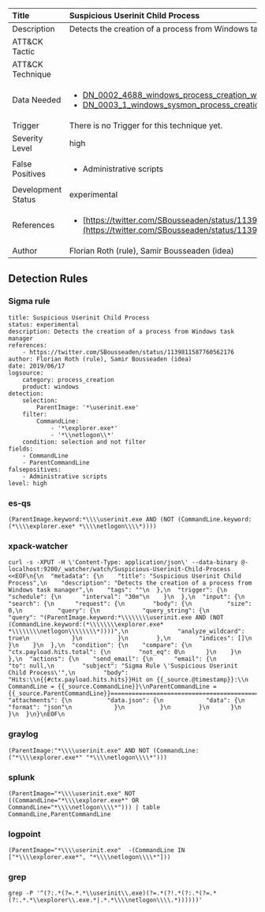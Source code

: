 | Title                | Suspicious Userinit Child Process                                                                                                                                                 |
|:---------------------|:------------------------------------------------------------------------------------------------------------------------------------------------------------|
| Description          | Detects the creation of a process from Windows task manager                                                                                                                                           |
| ATT&amp;CK Tactic    | <ul></ul>  |
| ATT&amp;CK Technique | <ul></ul>                             |
| Data Needed          | <ul><li>[DN_0002_4688_windows_process_creation_with_commandline](../Data_Needed/DN_0002_4688_windows_process_creation_with_commandline.md)</li><li>[DN_0003_1_windows_sysmon_process_creation](../Data_Needed/DN_0003_1_windows_sysmon_process_creation.md)</li></ul>                                                         |
| Trigger              |  There is no Trigger for this technique yet.  |
| Severity Level       | high                                                                                                                                                 |
| False Positives      | <ul><li>Administrative scripts</li></ul>                                                                  |
| Development Status   | experimental                                                                                                                                                |
| References           | <ul><li>[https://twitter.com/SBousseaden/status/1139811587760562176](https://twitter.com/SBousseaden/status/1139811587760562176)</li></ul>                                                          |
| Author               | Florian Roth (rule), Samir Bousseaden (idea)                                                                                                                                                |


## Detection Rules

### Sigma rule

```
title: Suspicious Userinit Child Process
status: experimental
description: Detects the creation of a process from Windows task manager
references: 
    - https://twitter.com/SBousseaden/status/1139811587760562176
author: Florian Roth (rule), Samir Bousseaden (idea)
date: 2019/06/17
logsource:
    category: process_creation
    product: windows
detection:
    selection:
        ParentImage: '*\userinit.exe'
    filter:
        CommandLine:
            - '*\explorer.exe*'
            - '*\\netlogon\\*'
    condition: selection and not filter
fields:
    - CommandLine
    - ParentCommandLine
falsepositives:
    - Administrative scripts
level: high

```





### es-qs
    
```
(ParentImage.keyword:*\\\\userinit.exe AND (NOT (CommandLine.keyword:(*\\\\explorer.exe* *\\\\netlogon\\\\*))))
```


### xpack-watcher
    
```
curl -s -XPUT -H \'Content-Type: application/json\' --data-binary @- localhost:9200/_watcher/watch/Suspicious-Userinit-Child-Process <<EOF\n{\n  "metadata": {\n    "title": "Suspicious Userinit Child Process",\n    "description": "Detects the creation of a process from Windows task manager",\n    "tags": ""\n  },\n  "trigger": {\n    "schedule": {\n      "interval": "30m"\n    }\n  },\n  "input": {\n    "search": {\n      "request": {\n        "body": {\n          "size": 0,\n          "query": {\n            "query_string": {\n              "query": "(ParentImage.keyword:*\\\\\\\\userinit.exe AND (NOT (CommandLine.keyword:(*\\\\\\\\explorer.exe* *\\\\\\\\netlogon\\\\\\\\*))))",\n              "analyze_wildcard": true\n            }\n          }\n        },\n        "indices": []\n      }\n    }\n  },\n  "condition": {\n    "compare": {\n      "ctx.payload.hits.total": {\n        "not_eq": 0\n      }\n    }\n  },\n  "actions": {\n    "send_email": {\n      "email": {\n        "to": null,\n        "subject": "Sigma Rule \'Suspicious Userinit Child Process\'",\n        "body": "Hits:\\n{{#ctx.payload.hits.hits}}Hit on {{_source.@timestamp}}:\\n      CommandLine = {{_source.CommandLine}}\\nParentCommandLine = {{_source.ParentCommandLine}}================================================================================\\n{{/ctx.payload.hits.hits}}",\n        "attachments": {\n          "data.json": {\n            "data": {\n              "format": "json"\n            }\n          }\n        }\n      }\n    }\n  }\n}\nEOF\n
```


### graylog
    
```
(ParentImage:"*\\\\userinit.exe" AND NOT (CommandLine:("*\\\\explorer.exe*" "*\\\\netlogon\\\\*")))
```


### splunk
    
```
(ParentImage="*\\\\userinit.exe" NOT ((CommandLine="*\\\\explorer.exe*" OR CommandLine="*\\\\netlogon\\\\*"))) | table CommandLine,ParentCommandLine
```


### logpoint
    
```
(ParentImage="*\\\\userinit.exe"  -(CommandLine IN ["*\\\\explorer.exe*", "*\\\\netlogon\\\\*"]))
```


### grep
    
```
grep -P '^(?:.*(?=.*.*\\userinit\\.exe)(?=.*(?!.*(?:.*(?=.*(?:.*.*\\explorer\\.exe.*|.*.*\\\\netlogon\\\\.*))))))'
```



